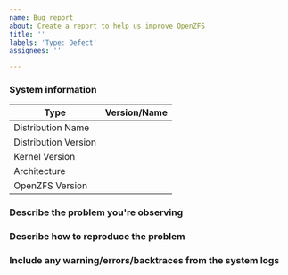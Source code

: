 ```yaml
---
name: Bug report
about: Create a report to help us improve OpenZFS
title: ''
labels: 'Type: Defect'
assignees: ''

---
```


<!-- Please fill out the following template, which will help other contributors address your issue. -->

<!--
Thank you for reporting an issue.

*IMPORTANT* - Please check our issue tracker before opening a new issue.
Additional valuable information can be found in the OpenZFS documentation
and mailing list archives.

Please fill in as much of the template as possible.
-->

### System information
<!--  add version after "|" character -->
Type | Version/Name
 --- | ---
Distribution Name	|
Distribution Version	|
Kernel Version	|
Architecture	|
OpenZFS Version	|
<!--
Command to find OpenZFS version:
zfs version

Commands to find kernel version:
uname -r		# Linux
freebsd-version -r	# FreeBSD
-->

### Describe the problem you're observing

### Describe how to reproduce the problem

### Include any warning/errors/backtraces from the system logs
<!--
*IMPORTANT* - Please mark logs and text output from terminal commands
or else Github will not display them correctly.
An example is provided below.

Example:
```
this is an example how log text should be marked (wrap it with ```)
```
-->

